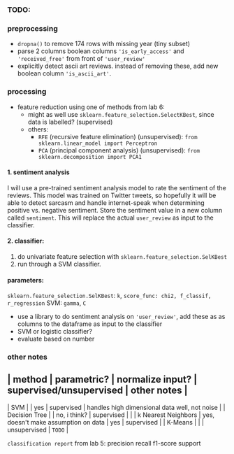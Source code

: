 ### TODO:
<!-- - choose sentiment analysis method -->
<!-- - non-english reviews -- can the chosen sentiment analysis engine handle them? -->
### preprocessing
- `dropna()` to remove 174 rows with missing year (tiny subset)
- parse 2 columns boolean columns `'is_early_access'` and `'received_free'` from front of `'user_review'`
- explicitly detect ascii art reviews. instead of removing these, add new boolean column `'is_ascii_art'`.

### processing
- feature reduction using one of methods from lab 6: 
  - might as well use `sklearn.feature_selection.SelectKBest`, since data is labelled? (supervised)
  - others: 
    - `RFE` (recursive feature elimination) (unsupervised): `from sklearn.linear_model import Perceptron`
    - `PCA` (principal component analysis) (unsupervised): `from sklearn.decomposition import PCA1`
#### 1. sentiment analysis
I will use a pre-trained sentiment analysis model to rate the sentiment of the reviews. This model was trained on Twitter tweets, so hopefully it will  be able to detect sarcasm and handle internet-speak when determining positive vs. negative sentiment. Store the sentiment value in a new column called `sentiment`. This will replace the actual `user_review` as input to the classifier.
#### 2. classifier:
1. do univariate feature selection with `sklearn.feature_selection.SelKBest`
2. run through a SVM classifier.
#### parameters:
`sklearn.feature_selection.SelKBest`: `k`, `score_func: chi2, f_classif, r_regression`
SVM: `gamma`, `C`


    
- use a library to do sentiment analysis on `'user_review'`, add these as as columns to the dataframe as input to the classifier
- SVM or logistic classifier?
- evaluate based on number
### other notes

| method | parametric? | normalize input? | supervised/unsupervised | other notes |
---------------------------------------------------------------------------------------
| SVM | | yes | supervised | handles high dimensional data well, not noise |
| Decision Tree | | no, i think? | supervised | |
| k Nearest Neighbors | yes, doesn't make assumption on data | yes | supervised |   |
K-Means | | | unsupervised | `TODO` |

`classification report` from lab 5: precision    recall  f1-score   support
